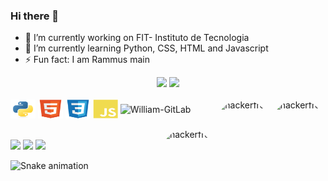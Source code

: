 ### Hi there 👋

- 🔭 I’m currently working on FIT- Instituto de Tecnologia
- 🌱 I’m currently learning Python, CSS, HTML and Javascript
- ⚡ Fun fact: I am Rammus main

<div align="center">
  <img height="145em" src="https://github-readme-stats.vercel.app/api?username=william-rodrigues&show_icons=true&theme=tokyonight&include_all_commits=true&count_private=true"/>
  <img height="145em" src="https://github-readme-stats.vercel.app/api/top-langs/?username=william-rodrigues&layout=compact&langs_count=7&theme=tokyonight"/>
</div>
<div style="display: inline_block"><br>
   <img align="center" alt="William-Python" height="30" width="40" src="https://raw.githubusercontent.com/devicons/devicon/master/icons/python/python-original.svg">
   <img align="center" alt="William-HTML" height="30" width="40" src="https://raw.githubusercontent.com/devicons/devicon/master/icons/html5/html5-original.svg">
   <img align="center" alt="William-CSS" height="30" width="40" src="https://raw.githubusercontent.com/devicons/devicon/master/icons/css3/css3-original.svg">
   <img align="center" alt="William-Js" height="30" width="40" src="https://raw.githubusercontent.com/devicons/devicon/master/icons/javascript/javascript-plain.svg">
   <img align="center" alt="William-GitLab" height="30" width="40" src="https://cdn.jsdelivr.net/gh/devicons/devicon/icons/gitlab/gitlab-plain-wordmark.svg">
   <img align="right" alt="hackerfrog" height="100" style="border-radius:50px;" src="https://c.tenor.com/itjFesV8_RUAAAAi/soulja-boy-pepe.gif">
  <img align="right" alt="hackerfrog" height="105" style="border-radius:50px;" src="https://i.picasion.com/pic92/0c11fe08bd811bdd6bc437b3963e58a5.gif">
</div><br>
  <img align="right" alt="hackerfrog" height="105" style="border-radius:50px;" src="https://cdn.discordapp.com/attachments/891411942550429767/959868599776997406/william_bola_quando_peida_rola.gif">
</div><br>
  <div> 
  <a href="https://www.instagram.com/w.gustavo_/" target="_blank"><img src="https://img.shields.io/badge/-Instagram-%23E4405F?style=for-the-badge&logo=instagram&logoColor=white" target="_blank"></a>
  <a href = "mailto:wgoliver1@hotmail.com"><img src=https://img.shields.io/badge/Microsoft_Outlook-0078D4?style=for-the-badge&logo=microsoft-outlook&logoColor=white" target="_blank"></a>
  <a href="https://www.linkedin.com/in/william-rodrigues-a4018069/" target="_blank"><img src="https://img.shields.io/badge/-LinkedIn-%230077B5?style=for-the-badge&logo=linkedin&logoColor=white" target="_blank"></a> 
</div>

  ![Snake animation](https://github.com/william-rodrigues/william-rodrigues/blob/output/github-contribution-grid-snake.svg)
